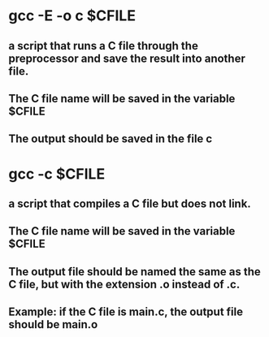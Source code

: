 # gcc -E -o c $CFILE
## a script that runs a C file through the preprocessor and save the result into another file.
## The C file name will be saved in the variable $CFILE
## The output should be saved in the file c

# gcc -c $CFILE
##  a script that compiles a C file but does not link.
## The C file name will be saved in the variable $CFILE
## The output file should be named the same as the C file, but with the extension .o instead of .c.
## Example: if the C file is main.c, the output file should be main.o
